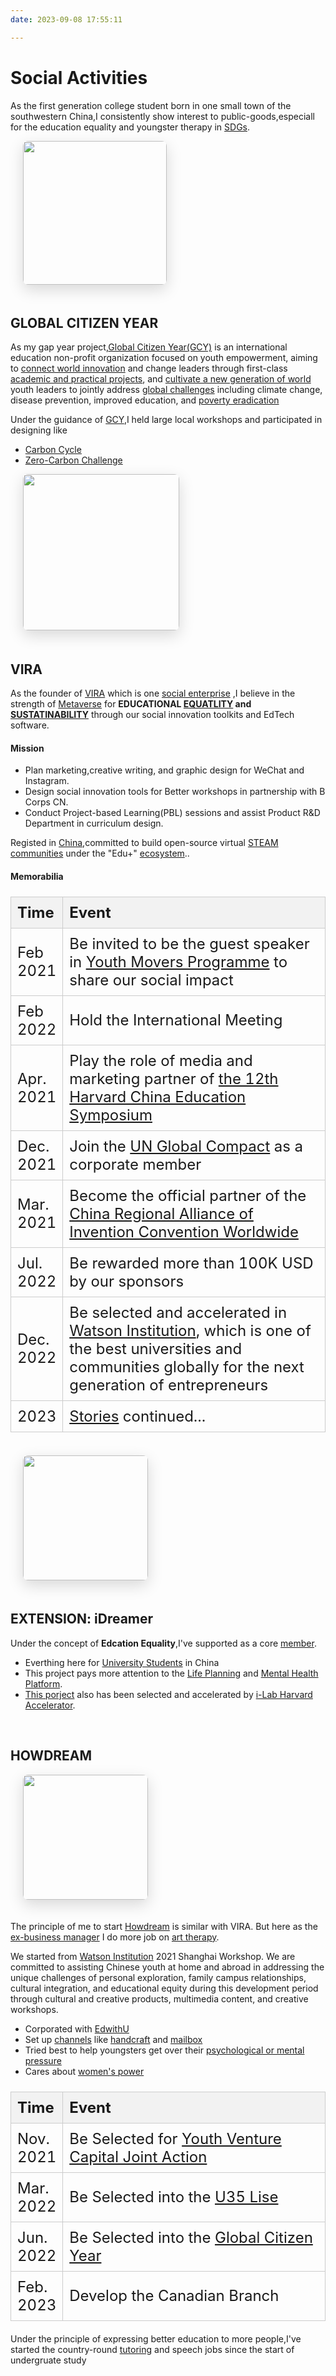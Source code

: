 ```yaml
---
date: 2023-09-08 17:55:11

---
```

<style>
  .img-shadow {
    box-shadow: 0 8px 24px rgba(0, 0, 0, 0.15);
    border-radius: 8px;
    margin-left: 20px;
    margin-bottom: 20px;
  }
</style>


# Social Activities 

As the first generation college student born in one small town of the southwestern China,I consistently show interest to public-goods,especiall for the education equality and youngster therapy in [SDGs](https://sdgs.un.org/goals).

<img align="left" class="img-shadow" src="https://s2.loli.net/2023/09/19/uEyZ8G9k6V2rgBN.jpg" width = "230" height = "230" />
<div style="clear: both;"></div>

## GLOBAL CITIZEN YEAR

As my gap year project,[Global Citizen Year(GCY)](https://www.linkedin.com/school/global-citizen-year/) is an international education non-profit organization focused on youth empowerment, aiming to [connect world innovation](https://www.facebook.com/globalcitizenyear) and change leaders through first-class [academic and practical projects](https://www.instagram.com/globalcitizenyr/), and [cultivate a new generation of world](https://en.wikipedia.org/wiki/Global_Citizen_Year) youth leaders to jointly address [global challenges](https://twitter.com/GlobalCitizenYr) including climate change, disease prevention, improved education, and [poverty eradication](https://www.youtube.com/user/GlobalCitizenYearVid)

Under the guidance of [GCY](https://www.globalcitizenyear.org/),I held large local workshops and participated in designing like 
- [Carbon Cycle](https://mp.weixin.qq.com/s/RidtbtqEc490KWu4USiF8A) 
- [Zero-Carbon Challenge](https://mp.weixin.qq.com/s/mzx1LJwZn9HRx9p1LZWarw) 


<img align="left" class="img-shadow"  src="https://s2.loli.net/2023/09/13/AitL5qkUEF9njXZ.jpg" width = "250" height = "250" />
<div style="clear: both;"></div>


## VIRA

As the founder of [VIRA](/attaches/Proposal.pdf) which is one [social enterprise](/attaches/ImpactReport.pdf) ,I believe in the strength of [Metaverse](https://mp.weixin.qq.com/s?__biz=MzkzNzQyMzg1Mw==&mid=2247483678&idx=1&sn=62fdebe2fb25f8c34814b0f48e40026e&chksm=c28ee79cf5f96e8ab014b3564f845e98c156ed4d03b7c801584c2e144ee0d0772903d0ba818c&scene=126&sessionid=1694608573#rd) for **EDUCATIONAL [EQUATLITY](https://mp.weixin.qq.com/s/1dz7O-Pi8pOcRr2U_mGCDQ) and [SUSTATINABILITY](https://mp.weixin.qq.com/s/pOcCKk1hP8HOYcoGF_Pl1Q)** through our social innovation toolkits and EdTech software.

#### Mission 
- Plan marketing,creative writing, and graphic design for WeChat and Instagram.
- Design social innovation tools for Better workshops in partnership with B Corps CN. 
- Conduct Project-based Learning(PBL) sessions and assist Product R&D Department in curriculum design.

Registed in [China](https://www.qcc.com/firm/3050d27fca38af0a9d8feb7a5ae3a090.html),committed to build open-source virtual [STEAM communities](http://www.fusinnovations.com/) under the "Edu+" [ecosystem](https://mp.weixin.qq.com/s/d4dR144ZYw2ptpq4fDCw4g)..

#### Memorabilia

<style>
  table {
    border-collapse: collapse;
    width: 100%;
    margin-bottom: 20px; /* 20px的底部间隔 */
    font-size: 1.5rem;
  }

  th:first-child, td:first-child {
    width: 12%; /* 调整第一列 "Time" 的宽度，可以根据需要调整 */
    padding: 10px; /* 10px的内边距 */
    text-align: left;
    border: 1px solid #ccc;
  }

  th, td {
    padding: 10px; /* 10px的内边距 */
    text-align: left;
    border: 1px solid #ccc;
  }

  th {
    background-color: #f2f2f2;
  }
</style>

<table>
  <thead>
    <tr>
      <th><strong>Time</strong></th>
      <th><strong>Event</strong></th>
    </tr>
  </thead>
  <tbody>
    <tr>
      <td>Feb 2021</td>
      <td>Be invited to be the guest speaker in <a href="https://www.youthcolab.org/movers">Youth Movers Programme</a> to share our social impact</td>
    </tr>
    <tr>
      <td>Feb 2022</td>
      <td>Hold the International Meeting</td>
    </tr>
    <tr>
      <td>Apr. 2021</td>
      <td>Play the role of media and marketing partner of <a href="https://worldwide.harvard.edu/china-education-symposium">the 12th Harvard China Education Symposium</a></td>
    </tr>
    <tr>
      <td>Dec. 2021</td>
      <td>Join the <a href="https://unglobalcompact.org/">UN Global Compact</a> as a corporate member</a></td>
    </tr>
    <tr>
      <td>Mar. 2021</td>
      <td>Become the official partner of the <a href="https://inhub.thehenryford.org/icw/home">China Regional Alliance of Invention Convention Worldwide</a></td>
    </tr>
    <tr>
      <td>Jul. 2022</td>
      <td><a href="https://www.linkedin.com/company/fusinnovations/"></a> Be rewarded more than 100K USD by our sponsors</td>
    </tr>
    <tr>
      <td>Dec. 2022</td>
      <td>Be selected and accelerated in <a href="https://watson.is/">Watson Institution</a>, which is one of the best universities and communities globally for the next generation of entrepreneurs</td>
    </tr>
    <tr>
      <td>2023</td>
      <td><a href="https://mp.weixin.qq.com/template/article/1694609059/index.html">Stories</a> continued...</td>
    </tr>
  </tbody>
</table>

<br/>


<img align="left" class="img-shadow" src="https://s2.loli.net/2023/09/18/VgcMLbWT8s5wmpj.jpg" width = "200" height = "200" />
<div style="clear: both;"></div>


## EXTENSION:&nbsp;iDreamer
Under the concept of **Edcation Equality**,I've supported as a core [member](https://mp.weixin.qq.com/s/tVdOUFfY45TFK3WXyR28ag).
- Everthing here for [University Students](https://mp.weixin.qq.com/s/MrYwdrviFl4H8MKB_FUxtw) in China
- This project pays more attention to the [Life Planning](/attaches/iDreamer_EdTech.pdf) and [Mental Health Platform](/attaches/BP.pdf).
- [This porject](https://datamatch.me/) also has been selected and accelerated by [i-Lab Harvard Accelerator](https://clubidreamer.com/).


<br/>

## HOWDREAM

<div style="clear: both;"></div> <!-- 添加一个清除浮动的元素 -->

<img align="left" class="img-shadow" src="https://s2.loli.net/2023/09/18/wMdK86JcFDimoY3.png" width="200" height="200" style="margin-right: 20px;" />
<div style="clear: both;"></div>

The principle of me to start [Howdream](https://mp.weixin.qq.com/s/FgY0RaQi-jKPXILcO7YyKA) is similar with VIRA.
But here as the [ex-business manager](https://howdream.mystrikingly.com/) I do more job on [art therapy](https://mp.weixin.qq.com/s/07gsdGR39HfdPOVVX0Nozg).

We started from [Watson Institution](https://www.linkedin.com/company/howdream/) 2021 Shanghai Workshop. We are committed to assisting Chinese youth at home and abroad in addressing the unique challenges of personal exploration, family campus relationships, cultural integration, and educational equity during this development period through cultural and creative products, multimedia content, and creative workshops.

- Corporated with [EdwithU](https://www.linkedin.com/company/edwithu/) 
- Set up [channels](https://mp.weixin.qq.com/s/63OZmDvmfuA2f2X4C10J_g) like [handcraft](https://mp.weixin.qq.com/s/8Kl8sQTyXUx4juXD_gC5wA) and [mailbox](https://mp.weixin.qq.com/s/orWalGwP7cM6bpZw0JERXQ)
- Tried best to help youngsters get over their [psychological or mental pressure](https://mp.weixin.qq.com/s/FgY0RaQi-jKPXILcO7YyKA)
- Cares about [women's power](https://mp.weixin.qq.com/s/V5_ZzEPJwtRj-KgZTJZ-zA)


<table>
  <thead>
    <tr>
      <th><strong>Time</strong></th>
      <th><strong>Event</strong></th>
    </tr>
  </thead>
  <tbody>
    <tr>
      <td>Nov. 2021</td>
      <td>Be Selected for <a href="https://www.gbsspa.org/zh-hans/gba-youth-project-sc/">Youth Venture Capital Joint Action</a></td>
    </tr>
    <tr>
      <td>Mar. 2022</td>
      <td>Be Selected into the <a href="https://mp.weixin.qq.com/s/Rn0bEi_G-euVt_x8NFHSEw">U35 Lise</a></td>
    </tr>
    <tr>
      <td>Jun. 2022</td>
      <td>Be Selected into the <a href="https://www.globalcitizenyear.org/">Global Citizen Year</a></td>
    </tr>
    <tr>
      <td>Feb. 2023</td>
      <td>Develop the Canadian Branch</td>
    </tr>
  </tbody>
</table>



Under the principle of expressing better education to more people,I've started the country-round [tutoring](http://k.sina.com.cn/article_5617175140_14ecf4a6401900tj62.html) and speech jobs since the start of undergruate study




